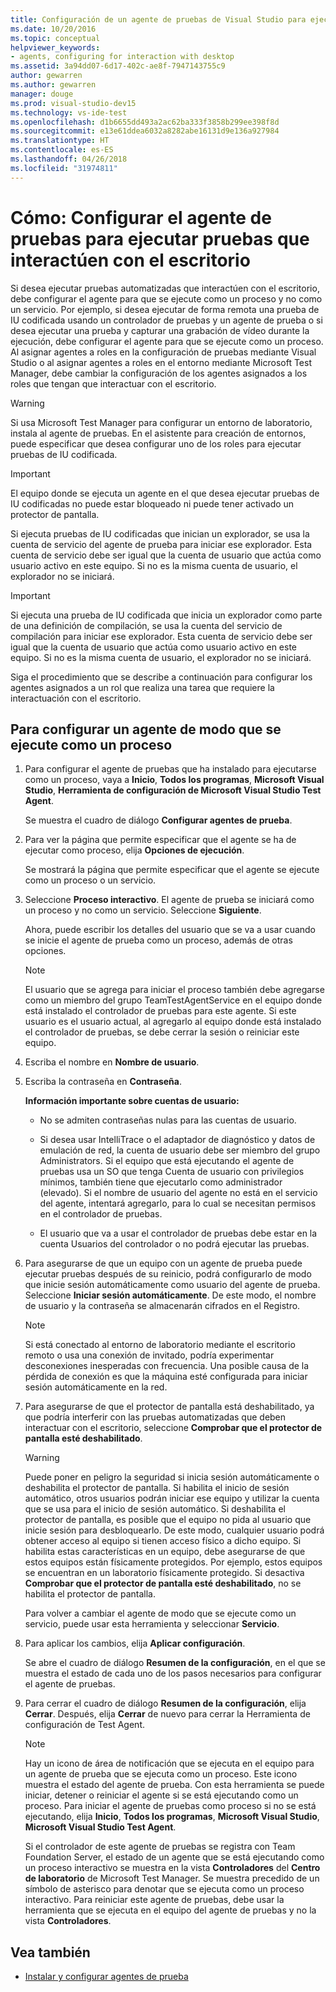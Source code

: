 ```yaml
---
title: Configuración de un agente de pruebas de Visual Studio para ejecutar pruebas que interactúen con el escritorio
ms.date: 10/20/2016
ms.topic: conceptual
helpviewer_keywords:
- agents, configuring for interaction with desktop
ms.assetid: 3a94dd07-6d17-402c-ae8f-7947143755c9
author: gewarren
ms.author: gewarren
manager: douge
ms.prod: visual-studio-dev15
ms.technology: vs-ide-test
ms.openlocfilehash: d1b6655dd493a2ac62ba333f3858b299ee398f8d
ms.sourcegitcommit: e13e61ddea6032a8282abe16131d9e136a927984
ms.translationtype: HT
ms.contentlocale: es-ES
ms.lasthandoff: 04/26/2018
ms.locfileid: "31974811"
---
```

# <a name="how-to-set-up-your-test-agent-to-run-tests-that-interact-with-the-desktop"></a>Cómo: Configurar el agente de pruebas para ejecutar pruebas que interactúen con el escritorio

Si desea ejecutar pruebas automatizadas que interactúen con el escritorio, debe configurar el agente para que se ejecute como un proceso y no como un servicio. Por ejemplo, si desea ejecutar de forma remota una prueba de IU codificada usando un controlador de pruebas y un agente de prueba o si desea ejecutar una prueba y capturar una grabación de vídeo durante la ejecución, debe configurar el agente para que se ejecute como un proceso. Al asignar agentes a roles en la configuración de pruebas mediante Visual Studio o al asignar agentes a roles en el entorno mediante Microsoft Test Manager, debe cambiar la configuración de los agentes asignados a los roles que tengan que interactuar con el escritorio.

> [!WARNING]
> Si usa Microsoft Test Manager para configurar un entorno de laboratorio, instala al agente de pruebas. En el asistente para creación de entornos, puede especificar que desea configurar uno de los roles para ejecutar pruebas de IU codificada.

> [!IMPORTANT]
> El equipo donde se ejecuta un agente en el que desea ejecutar pruebas de IU codificadas no puede estar bloqueado ni puede tener activado un protector de pantalla.

Si ejecuta pruebas de IU codificadas que inician un explorador, se usa la cuenta de servicio del agente de prueba para iniciar ese explorador. Esta cuenta de servicio debe ser igual que la cuenta de usuario que actúa como usuario activo en este equipo. Si no es la misma cuenta de usuario, el explorador no se iniciará.

> [!IMPORTANT]
> Si ejecuta una prueba de IU codificada que inicia un explorador como parte de una definición de compilación, se usa la cuenta del servicio de compilación para iniciar ese explorador. Esta cuenta de servicio debe ser igual que la cuenta de usuario que actúa como usuario activo en este equipo. Si no es la misma cuenta de usuario, el explorador no se iniciará.

 Siga el procedimiento que se describe a continuación para configurar los agentes asignados a un rol que realiza una tarea que requiere la interactuación con el escritorio.

## <a name="to-set-up-an-agent-to-run-as-a-process"></a>Para configurar un agente de modo que se ejecute como un proceso

1.  Para configurar el agente de pruebas que ha instalado para ejecutarse como un proceso, vaya a **Inicio**, **Todos los programas**, **Microsoft Visual Studio**, **Herramienta de configuración de Microsoft Visual Studio Test Agent**.

     Se muestra el cuadro de diálogo **Configurar agentes de prueba**.

2.  Para ver la página que permite especificar que el agente se ha de ejecutar como proceso, elija **Opciones de ejecución**.

     Se mostrará la página que permite especificar que el agente se ejecute como un proceso o un servicio.

3.  Seleccione **Proceso interactivo**. El agente de prueba se iniciará como un proceso y no como un servicio. Seleccione **Siguiente**.

     Ahora, puede escribir los detalles del usuario que se va a usar cuando se inicie el agente de prueba como un proceso, además de otras opciones.

    > [!NOTE]
    > El usuario que se agrega para iniciar el proceso también debe agregarse como un miembro del grupo TeamTestAgentService en el equipo donde está instalado el controlador de pruebas para este agente. Si este usuario es el usuario actual, al agregarlo al equipo donde está instalado el controlador de pruebas, se debe cerrar la sesión o reiniciar este equipo.

4.  Escriba el nombre en **Nombre de usuario**.

5.  Escriba la contraseña en **Contraseña**.

     **Información importante sobre cuentas de usuario:**

    -   No se admiten contraseñas nulas para las cuentas de usuario.

    -   Si desea usar IntelliTrace o el adaptador de diagnóstico y datos de emulación de red, la cuenta de usuario debe ser miembro del grupo Administrators. Si el equipo que está ejecutando el agente de pruebas usa un SO que tenga Cuenta de usuario con privilegios mínimos, también tiene que ejecutarlo como administrador (elevado). Si el nombre de usuario del agente no está en el servicio del agente, intentará agregarlo, para lo cual se necesitan permisos en el controlador de pruebas.

    -   El usuario que va a usar el controlador de pruebas debe estar en la cuenta Usuarios del controlador o no podrá ejecutar las pruebas.

6.  Para asegurarse de que un equipo con un agente de prueba puede ejecutar pruebas después de su reinicio, podrá configurarlo de modo que inicie sesión automáticamente como usuario del agente de prueba. Seleccione **Iniciar sesión automáticamente**. De este modo, el nombre de usuario y la contraseña se almacenarán cifrados en el Registro.

    > [!NOTE]
    > Si está conectado al entorno de laboratorio mediante el escritorio remoto o usa una conexión de invitado, podría experimentar desconexiones inesperadas con frecuencia. Una posible causa de la pérdida de conexión es que la máquina esté configurada para iniciar sesión automáticamente en la red.

7.  Para asegurarse de que el protector de pantalla está deshabilitado, ya que podría interferir con las pruebas automatizadas que deben interactuar con el escritorio, seleccione **Comprobar que el protector de pantalla esté deshabilitado**.

    > [!WARNING]
    > Puede poner en peligro la seguridad si inicia sesión automáticamente o deshabilita el protector de pantalla. Si habilita el inicio de sesión automático, otros usuarios podrán iniciar ese equipo y utilizar la cuenta que se usa para el inicio de sesión automático. Si deshabilita el protector de pantalla, es posible que el equipo no pida al usuario que inicie sesión para desbloquearlo. De este modo, cualquier usuario podrá obtener acceso al equipo si tienen acceso físico a dicho equipo. Si habilita estas características en un equipo, debe asegurarse de que estos equipos están físicamente protegidos. Por ejemplo, estos equipos se encuentran en un laboratorio físicamente protegido. Si desactiva **Comprobar que el protector de pantalla esté deshabilitado**, no se habilita el protector de pantalla.

     Para volver a cambiar el agente de modo que se ejecute como un servicio, puede usar esta herramienta y seleccionar **Servicio**.

8.  Para aplicar los cambios, elija **Aplicar configuración**.

     Se abre el cuadro de diálogo **Resumen de la configuración**, en el que se muestra el estado de cada uno de los pasos necesarios para configurar el agente de pruebas.

9. Para cerrar el cuadro de diálogo **Resumen de la configuración**, elija **Cerrar**. Después, elija **Cerrar** de nuevo para cerrar la Herramienta de configuración de Test Agent.

    > [!NOTE]
    > Hay un icono de área de notificación que se ejecuta en el equipo para un agente de prueba que se ejecuta como un proceso. Este icono muestra el estado del agente de prueba. Con esta herramienta se puede iniciar, detener o reiniciar el agente si se está ejecutando como un proceso. Para iniciar el agente de pruebas como proceso si no se está ejecutando, elija **Inicio**, **Todos los programas**, **Microsoft Visual Studio**, **Microsoft Visual Studio Test Agent**.

     Si el controlador de este agente de pruebas se registra con Team Foundation Server, el estado de un agente que se está ejecutando como un proceso interactivo se muestra en la vista **Controladores** del **Centro de laboratorio** de Microsoft Test Manager. Se muestra precedido de un símbolo de asterisco para denotar que se ejecuta como un proceso interactivo. Para reiniciar este agente de pruebas, debe usar la herramienta que se ejecuta en el equipo del agente de pruebas y no la vista **Controladores**.

## <a name="see-also"></a>Vea también

- [Instalar y configurar agentes de prueba](../test/lab-management/install-configure-test-agents.md)